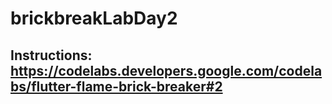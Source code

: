# brickbreakLabDay2

## Instructions: https://codelabs.developers.google.com/codelabs/flutter-flame-brick-breaker#2
